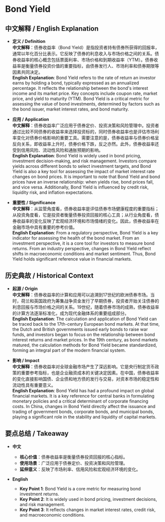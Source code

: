 # Bond Yield

## 中文解释 / English Explanation

* **定义 / Definition**  
  **中文解释**：债券收益率（Bond Yield）是指投资者持有债券所获得的回报率，通常以年化百分比表示。它反映了债券的利息收入与市场价格之间的关系。债券收益率的核心概念包括票面利率、市场价格和到期收益率（YTM）。债券收益率是衡量债券投资价值的重要指标，由债券发行人、市场利率和债券期限等因素共同决定。  
  **English Explanation**: Bond Yield refers to the rate of return an investor earns by holding a bond, typically expressed as an annualized percentage. It reflects the relationship between the bond's interest income and its market price. Key concepts include coupon rate, market price, and yield to maturity (YTM). Bond Yield is a critical metric for assessing the value of bond investments, determined by factors such as the bond issuer, market interest rates, and bond maturity.

* **应用 / Application**  
  **中文解释**：债券收益率广泛应用于债券定价、投资决策和风险管理中。投资者通过比较不同债券的收益率来选择投资标的，同时债券收益率也是评估市场利率变化对债券价格影响的重要工具。需要注意的是，债券收益率与债券价格呈反向关系，即收益率上升时，债券价格下跌，反之亦然。此外，债券收益率还受到信用风险、流动性风险和通胀预期的影响。  
  **English Explanation**: Bond Yield is widely used in bond pricing, investment decision-making, and risk management. Investors compare yields across different bonds to select investment targets, and Bond Yield is also a key tool for assessing the impact of market interest rate changes on bond prices. It is important to note that Bond Yield and bond prices have an inverse relationship: when yields rise, bond prices fall, and vice versa. Additionally, Bond Yield is influenced by credit risk, liquidity risk, and inflation expectations.

* **重要性 / Significance**  
  **中文解释**：从监管角度看，债券收益率是评估债券市场健康程度的重要指标；从投资角度看，它是投资者衡量债券投资回报的核心工具；从行业角度看，债券收益率的变化反映了宏观经济环境和市场情绪的变化。因此，债券收益率在金融市场中具有重要的参考价值。  
  **English Explanation**: From a regulatory perspective, Bond Yield is a key indicator for assessing the health of the bond market. From an investment perspective, it is a core tool for investors to measure bond returns. From an industry perspective, changes in Bond Yield reflect shifts in macroeconomic conditions and market sentiment. Thus, Bond Yield holds significant reference value in financial markets.

## 历史典故 / Historical Context

* **起源 / Origin**  
  **中文解释**：债券收益率的计算和应用可以追溯到17世纪的欧洲债券市场。当时，荷兰和英国政府为筹集战争资金发行了早期债券，投资者开始关注债券的利息回报与市场价格之间的关系。19世纪，随着债券市场的成熟，债券收益率的计算方法逐渐标准化，成为现代金融体系的重要组成部分。  
  **English Explanation**: The calculation and application of Bond Yield can be traced back to the 17th-century European bond markets. At that time, the Dutch and British governments issued early bonds to raise war funds, and investors began to focus on the relationship between bond interest returns and market prices. In the 19th century, as bond markets matured, the calculation methods for Bond Yield became standardized, forming an integral part of the modern financial system.

* **影响 / Impact**  
  **中文解释**：债券收益率对全球金融市场产生了深远影响。它是央行制定货币政策的重要参考指标，也是企业融资成本的关键决定因素。在中国，债券收益率的变化直接影响国债、企业债和地方债的发行与交易，对资本市场的稳定性和流动性具有重要意义。  
  **English Explanation**: Bond Yield has had a profound impact on global financial markets. It is a key reference for central banks in formulating monetary policies and a critical determinant of corporate financing costs. In China, changes in Bond Yield directly affect the issuance and trading of government bonds, corporate bonds, and municipal bonds, playing a significant role in the stability and liquidity of capital markets.

## 要点总结 / Takeaway

* **中文**  
  - **核心价值**：债券收益率是衡量债券投资回报的核心指标。  
  - **使用场景**：广泛应用于债券定价、投资决策和风险管理。  
  - **延伸意义**：反映了市场利率、信用风险和宏观经济环境的变化。  

* **English**  
  - **Key Point 1**: Bond Yield is a core metric for measuring bond investment returns.  
  - **Key Point 2**: It is widely used in bond pricing, investment decisions, and risk management.  
  - **Key Point 3**: It reflects changes in market interest rates, credit risk, and macroeconomic conditions.